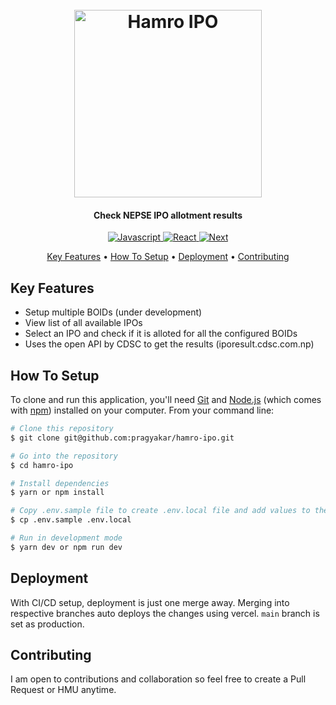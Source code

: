 <h1 align="center">
  <br>
  <a href="https://hamro-ipo.vercel.app/">
  <img src="https://user-images.githubusercontent.com/19926249/122668573-7b7f1800-d1d8-11eb-9014-e9616853ed03.png" alt="Hamro IPO" width="300"></a>
  <br>
</h1>

<h4 align="center">Check NEPSE IPO allotment results</h4>

<p align="center">
  <a href="https://developer.mozilla.org/en-US/docs/Web/JavaScript">
    <img src="https://img.shields.io/badge/-JavaScript-555555?style=flat&logo=javascript" alt="Javascript">
  </a>
  <a href="https://reactjs.org/docs/getting-started.html">
    <img src="https://img.shields.io/badge/-React-555555?style=flat&logo=react" alt="React">
  </a>
  <a href="https://nodejs.org/en/docs/">
    <img src="https://img.shields.io/badge/-Next.js-555555?style=flat&logo=next.js" alt="Next">
  </a>
</p>

<p align="center">
  <a href="#key-features">Key Features</a> •
  <a href="#how-to-setup">How To Setup</a> •
  <a href="#deployment">Deployment</a> •
  <a href="#contributing">Contributing</a> 
</p>

## Key Features
- Setup multiple BOIDs (under development)
- View list of all available IPOs
- Select an IPO and check if it is alloted for all the configured BOIDs
- Uses the open API by CDSC to get the results (iporesult.cdsc.com.np)

## How To Setup

To clone and run this application, you'll need [Git](https://git-scm.com) and [Node.js](https://nodejs.org/en/download/) (which comes with [npm](http://npmjs.com)) installed on your computer. From your command line:

```bash
# Clone this repository
$ git clone git@github.com:pragyakar/hamro-ipo.git

# Go into the repository
$ cd hamro-ipo

# Install dependencies
$ yarn or npm install

# Copy .env.sample file to create .env.local file and add values to the env variables
$ cp .env.sample .env.local

# Run in development mode
$ yarn dev or npm run dev
```

## Deployment
With CI/CD setup, deployment is just one merge away. Merging into respective branches auto deploys the changes using vercel. `main` branch is set as production.

## Contributing
I am open to contributions and collaboration so feel free to create a Pull Request or HMU anytime.